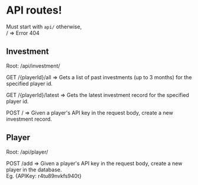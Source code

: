 # API routes!

Must start with `api/` otherwise,  
/ => Error 404

## Investment

Root: /api/investment/

GET /{playerId}/all => Gets a list of past investments (up to 3 months) for the specified player id.

GET /{playerId}/latest => Gets the latest investment record for the specified player id.

POST / => Given a player's API key in the request body, create a new investment record.

## Player

Root: /api/player/

POST /add => Given a player's API key in the request body, create a new player in the database.  
 Eg. {APIKey: r4tu89nvkfs940t}
